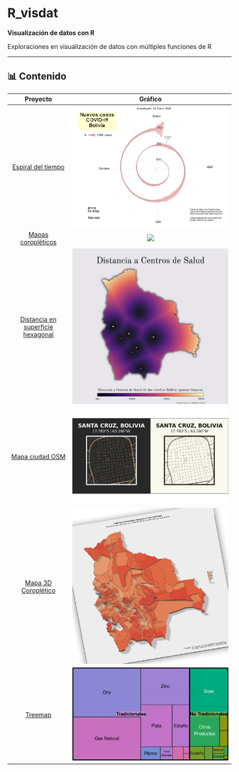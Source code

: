 # R_visdat

**Visualización de datos con R**

Exploraciones en visualización de datos con múltiples funciones de R

---

## 📊 Contenido

| Proyecto             |  Gráfico |
:-------------------------:|:-------------------------:
[Espiral del tiempo](espiral/README.md)  |  ![](espiral/salida/nuevos_casos_covid-19_Bolivia_2020-2022ene.png)
[Mapas coropléticos](coroplet/README.md)  |  ![](coroplet/salida/3_Referendo_constitucional_2016_pct_votoSí.png)
[Distancia en superficie hexagonal](hex_dist/README.md)  |  ![](hex_dist/salida/bolivia_hospitals_25022022.png)
[Mapa ciudad OSM](ciudad/README.md)  |  ![](ciudad/salida/scz_map_dark_y_light.png)
[Mapa 3D Coroplético](3d_mapa/README.md)  |  ![](3d_mapa/salida/bol_mun_cobelectrica_2016.png)
[Treemap](treemap/README.md)  |  ![](treemap/salida/Rplot-1.png)
